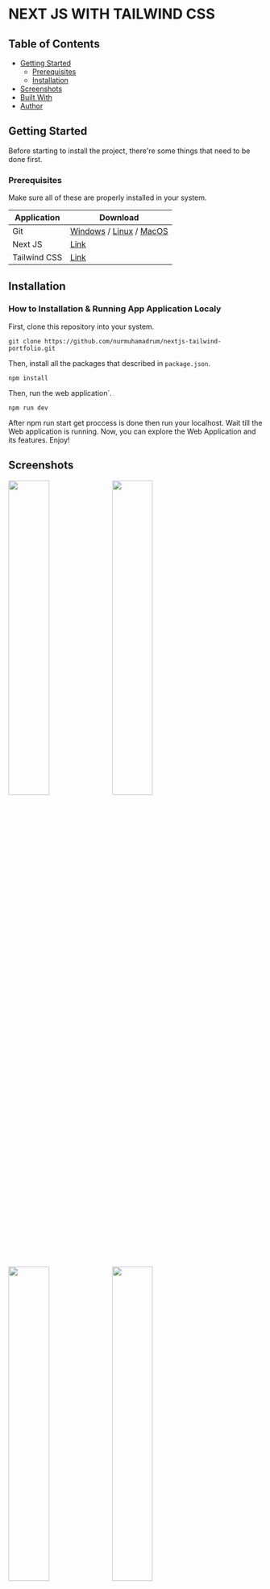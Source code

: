 # NEXT JS WITH TAILWIND CSS

## Table of Contents

- [Getting Started](#getting-started)
  - [Prerequisites](#prerequisites)
  - [Installation](#installation)
- [Screenshots](#screenshots)
- [Built With](#built-with)
- [Author](#author)

## Getting Started

Before starting to install the project, there're some things that need to be done first.

### Prerequisites

Make sure all of these are properly installed in your system.

| Application  | Download                                                                            |
| ------------ | ----------------------------------------------------------------------------------- |
| Git          | [Windows](https://gitforwindows.org/) / [Linux](https://git-scm.com/download/linux) / [MacOS](https://git-scm.com/download/mac) |
| Next JS | [Link](https://nextjs.org/docs) |
| Tailwind CSS | [Link](https://tailwindcss.com/docs/installation) |

## Installation
### How to Installation & Running App Application Localy

First, clone this repository into your system.

```
git clone https://github.com/nurmuhamadrum/nextjs-tailwind-portfolio.git
```

Then, install all the packages that described in `package.json`.

```
npm install
```

Then, run the web application`.

```
npm run dev
```

After npm run start get proccess is done then run your localhost. Wait till the Web application is running. Now, you can explore the Web Application and its features. Enjoy!
## Screenshots

<div style={{ display: 'flex' }}>
    <img src="docs/screenshots/screenshot-1.png" width="40%" style={{ marginRight: '10px' }}/>
    <img src="docs/screenshots/screenshot-2.png" width="40%" style={{ marginRight: '10px' }}/>
    <img src="docs/screenshots/screenshot-3.png" width="40%" style={{ marginRight: '10px' }}/>
    <img src="docs/screenshots/screenshot-4.png" width="40%" style={{ marginRight: '10px' }}/>
</div>

## Built With

- [NEXT JS](https://nextjs.org/) - NEXT JS
- [TAILWIND CSS](https://tailwindcss.com/) - UI FRAMEWORK

## Author

**Nur Muhamad Rum** - www.nurmuhamadrum.site
